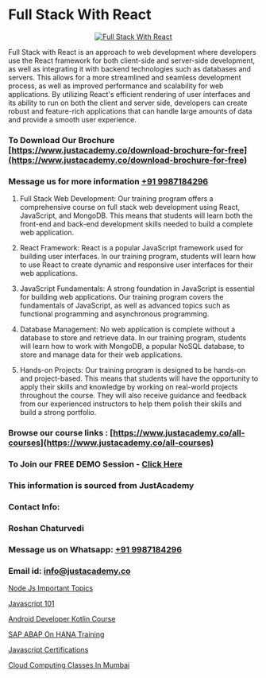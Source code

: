 # Full Stack With React

<p align="center">
  <a href="https://justacademy.co/program-detail/mern-stack-development">
    <img src="https://justacademy.co/storage2/program_images/1704700408.webp" alt="Full Stack With React">
  </a>
</p>


Full Stack with React is an approach to web development where developers use the React framework for both client-side and server-side development, as well as integrating it with backend technologies such as databases and servers. This allows for a more streamlined and seamless development process, as well as improved performance and scalability for web applications. By utilizing React's efficient rendering of user interfaces and its ability to run on both the client and server side, developers can create robust and feature-rich applications that can handle large amounts of data and provide a smooth user experience. 
### To Download Our Brochure [https://www.justacademy.co/download-brochure-for-free](https://www.justacademy.co/download-brochure-for-free)
### Message us for more information [+91 9987184296](https://api.whatsapp.com/send?phone=919987184296)
1) Full Stack Web Development: Our training program offers a comprehensive course on full stack web development using React, JavaScript, and MongoDB. This means that students will learn both the front-end and back-end development skills needed to build a complete web application.

2) React Framework: React is a popular JavaScript framework used for building user interfaces. In our training program, students will learn how to use React to create dynamic and responsive user interfaces for their web applications.

3) JavaScript Fundamentals: A strong foundation in JavaScript is essential for building web applications. Our training program covers the fundamentals of JavaScript, as well as advanced topics such as functional programming and asynchronous programming.

4) Database Management: No web application is complete without a database to store and retrieve data. In our training program, students will learn how to work with MongoDB, a popular NoSQL database, to store and manage data for their web applications.

5) Hands-on Projects: Our training program is designed to be hands-on and project-based. This means that students will have the opportunity to apply their skills and knowledge by working on real-world projects throughout the course. They will also receive guidance and feedback from our experienced instructors to help them polish their skills and build a strong portfolio.

### Browse our course links : [https://www.justacademy.co/all-courses](https://www.justacademy.co/all-courses) 
### To Join our FREE DEMO Session - [Click Here](https://www.justacademy.co/register-for-course-demo)


### This information is sourced from JustAcademy
### Contact Info:
### Roshan Chaturvedi
### Message us on Whatsapp: [+91 9987184296](https://api.whatsapp.com/send?phone=919987184296)
### Email id: [info@justacademy.co](mailto:info@justacademy.co)
                
[Node Js Important Topics](https://www.linkedin.com/pulse/node-js-important-topics-justacademyderby-ns5pe?trackingId=Z98v%2FnGmBwkXBeANnzvD3g%3D%3D&lipi=urn%3Ali%3Apage%3Ad_flagship3_company_admin%3BkRT1kc0YQHOTvx7WftmAwA%3D%3D)

[Javascript 101](https://www.linkedin.com/pulse/javascript-101-software-training-sunnyvale-hbi3c?trackingId=GaEdSNyTKRTIcN%2FXULOlEg%3D%3D&lipi=urn%3Ali%3Apage%3Ad_flagship3_company_admin%3BuOGAPcWcQnScqXWa77%2Fzaw%3D%3D)

[Android Developer Kotlin Course](https://medium.com/@shivamja27/android-developer-kotlin-course-ec6fa32aeb9e)

[SAP ABAP On HANA Training](https://medium.com/@negishivu99/sap-abap-on-hana-training-b84a3b77628a)

[Javascript Certifications](https://justacademyin.github.io/justacademy/javascript-certifications)

[Cloud Computing Classes In Mumbai](https://justacademyin.github.io/justacademy/cloud-computing-classes-in-mumbai)

